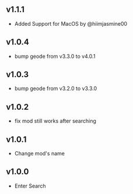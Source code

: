## v1.1.1

- Added Support for MacOS by @hiimjasmine00

## v1.0.4

- bump geode from v3.3.0 to v4.0.1

## v1.0.3

- bump geode from v3.2.0 to v3.3.0

## v1.0.2

- fix mod still works after searching

## v1.0.1

- Change mod's name

## v1.0.0

- Enter Search
